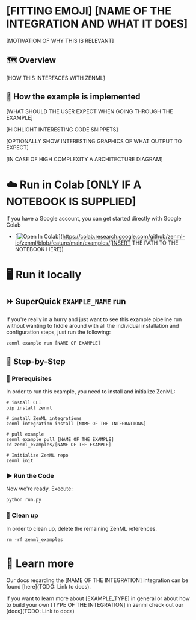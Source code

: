 # [FITTING EMOJI] [NAME OF THE INTEGRATION AND WHAT IT DOES]

[MOTIVATION OF WHY THIS IS RELEVANT]

## 🗺 Overview

[HOW THIS INTERFACES WITH ZENML]

## 🧰 How the example is implemented

[WHAT SHOULD THE USER EXPECT WHEN GOING THROUGH THE EXAMPLE]

[HIGHLIGHT INTERESTING CODE SNIPPETS]

[OPTIONALLY SHOW INTERESTING GRAPHICS OF WHAT OUTPUT TO EXPECT]

[IN CASE OF HIGH COMPLEXITY A ARCHITECTURE DIAGRAM]

# ☁️ Run in Colab [ONLY IF A NOTEBOOK IS SUPPLIED]

If you have a Google account, you can get started directly with Google Colab
- [![Open In Colab](https://colab.research.google.com/assets/colab-badge.svg)](https://colab.research.google.com/github/zenml-io/zenml/blob/feature/main/examples/[INSERT
THE PATH TO THE NOTEBOOK HERE])

# 🖥 Run it locally

## ⏩ SuperQuick `EXAMPLE_NAME` run

If you're really in a hurry and just want to see this example pipeline run
without wanting to fiddle around with all the individual installation and
configuration steps, just run the following:

```shell
zenml example run [NAME OF EXAMPLE]
```

## 👣 Step-by-Step

### 📄 Prerequisites

In order to run this example, you need to install and initialize ZenML:

```shell
# install CLI
pip install zenml

# install ZenML integrations
zenml integration install [NAME OF THE INTEGRATIONS]

# pull example
zenml example pull [NAME OF THE EXAMPLE]
cd zenml_examples/[NAME OF THE EXAMPLE]

# Initialize ZenML repo
zenml init
```

### ▶️ Run the Code

Now we're ready. Execute:

```bash
python run.py
```

### 🧽 Clean up

In order to clean up, delete the remaining ZenML references.

```shell
rm -rf zenml_examples
```

# 📜 Learn more

Our docs regarding the [NAME OF THE INTEGRATION] integration can be found [here](TODO: Link to docs).

If you want to learn more about [EXAMPLE_TYPE] in general or about how to build your own [TYPE OF THE INTEGRATION] in zenml
check out our [docs](TODO: Link to docs)
